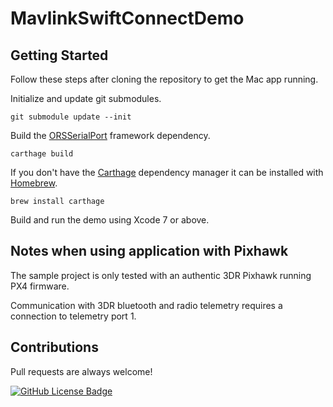 # MavlinkSwiftConnectDemo

## Getting Started

Follow these steps after cloning the repository to get the Mac app running.

Initialize and update git submodules.

    git submodule update --init

Build the [ORSSerialPort](https://github.com/armadsen/ORSSerialPort) framework dependency.

    carthage build

If you don't have the [Carthage](https://github.com/Carthage/Carthage) dependency manager it can be installed with [Homebrew](http://brew.sh).

    brew install carthage

Build and run the demo using Xcode 7 or above.

## Notes when using application with Pixhawk

The sample project is only tested with an authentic 3DR Pixhawk running PX4 firmware.

Communication with 3DR bluetooth and radio telemetry requires a connection to telemetry port 1.

## Contributions

Pull requests are always welcome!

[![GitHub License Badge](https://img.shields.io/badge/license-MIT-blue.svg)](https://raw.githubusercontent.com/kouky/MavlinkSwiftConnectDemo/master/LICENSE)
